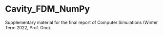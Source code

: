 # Cavity_FDM_NumPy

Supplementary material for the final report of Computer Simulations (Winter Term 2022, Prof. Ono). 
